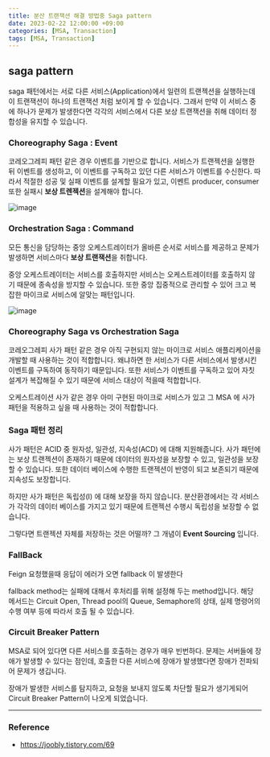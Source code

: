 ```yaml
---
title: 분산 트랜잭션 해결 방법중 Saga pattern
date: 2023-02-22 12:00:00 +09:00
categories: [MSA, Transaction]
tags: [MSA, Transaction]     
---
```


## **saga pattern**

saga 패턴에서는 서로 다른 서비스(Application)에서 일련의 트랜젝션을 실행하는데 이 트랜잭션이 하나의 트랜잭션 처럼 보이게 할 수 있습니다. 그래서 만약 이 서비스 중에 하나가 문제가 발생한다면 각각의 서비스에서 다른 보상 트랜잭션을 취해 데이터 정합성을 유지할 수 있습니다.

### **Choreography Saga : Event**

코레오그레피 패턴 같은 경우 이벤트를 기반으로 합니다. 서비스가 트랜젝션을 실행한 뒤 이벤트를 생성하고, 이 이벤트를 구독하고 있던 다른 서비스가 이벤트를 수신한다. 따라서 적절한 성공 및 실패 이벤트를 설계할 필요가 있고, 이벤트 producer, consumer 또한 실패시 **보상 트렌젝션**을 설계해야 합니다.

![image](https://github.com/rlatmd0829/rlatmd0829.github.io/assets/70622731/356ee235-64c1-4d30-9296-8e1875ef4054)


### **Orchestration Saga : Command**

모든 통신을 담당하는 중앙 오케스트레이터가 올바른 순서로 서비스를 제공하고 문제가 발생하면 서비스마다 **보상 트랜잭션**을 취합니다.

중앙 오케스트레이터는 서비스를 호출하지만 서비스는 오케스트레이터를 호출하지 않기 때문에 종속성을 방지할 수 있습니다. 또한 중앙 집중적으로 관리할 수 있어 크고 복잡한 마이크로 서비스에 알맞는 패턴입니다.

![image](https://github.com/rlatmd0829/rlatmd0829.github.io/assets/70622731/0b6ef188-bb4d-46c3-b9b7-61fb392cd798)


### **Choreography Saga vs Orchestration Saga**

코레오그레피 사가 패턴 같은 경우 아직 구현되지 않는 마이크로 서비스 애플리케이션을 개발할 때 사용하는 것이 적합합니다. 왜냐하면 한 서비스가 다른 서비스에서 발생시킨 이벤트를 구독하여 동작하기 때문입니다. 또한 서비스가 이벤트를 구독하고 있어 자칫 설계가 복잡해질 수 있기 때문에 서비스 대상이 적을때 적합합니다.


오케스트레이션 사가 같은 경우 아미 구현된 마이크로 서비스가 있고 그 MSA 에 사가 패턴을 적용하고 싶을 때 사용하는 것이 적합합니다.

### **Saga 패턴 정리**

사가 패턴은 ACID 중 원자성, 일관성, 지속성(ACD) 에 대해 지원해줍니다. 사가 패턴에는 보상 트랜젝션이 존재하기 때문에 데이터의 원자성을 보장할 수 있고, 일관성을 보장할 수 있습니다. 또한 데이터 베이스에 수행한 트랜젝션이 반영이 되고 보존되기 때문에 지속성도 보장합니다.

하지만 사가 패턴은 독립성(I) 에 대해 보장을 하지 않습니다. 분산환경에서는 각 서비스가 각각의 데이터 베이스를 가지고 있기 때문에 트랜젝션 수행시 독립성을 보장할 수 없습니다.


그렇다면 트랜젝션 자체를 저장하는 것은 어떨까? 그 개념이 **Event Sourcing** 입니다.


### **FallBack**

Feign 요청했을때 응답이 에러가 오면 fallback 이 발생한다

fallback method는 실패에 대해서 후처리를 위해 설정해 두는 method입니다. 해당 메서드는 Circuit Open, Thread pool의 Queue, Semaphore의 상태, 실제 명령어의 수행 여부 등에 따라서 호출 될 수 있습니다. 

### **Circuit Breaker Pattern**

MSA로 되어 있다면 다른 서비스를 호출하는 경우가 매우 빈번하다. 문제는 서버들에 장애가 발생할 수 있다는 점인데, 호출한 다른 서비스에 장애가 발생했다면 장애가 전파되어 문제가 생깁니다.

장애가 발생한 서비스를 탐지하고, 요청을 보내지 않도록 차단할 필요가 생기게되어 Circuit Breaker Pattern이 나오게 되었습니다.


---------


### **Reference**

- <https://joobly.tistory.com/69>

